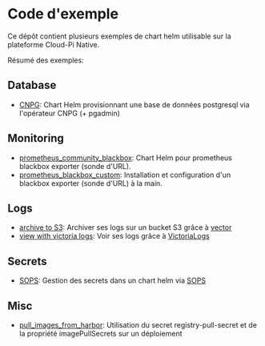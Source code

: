 # Code d'exemple

Ce dépôt contient plusieurs exemples de chart helm utilisable sur la plateforme Cloud-Pi Native.

Résumé des exemples:

## Database

- [CNPG](database/cnpg/): Chart Helm provisionnant une base de données postgresql via l'opérateur CNPG (+ pgadmin)

## Monitoring

- [prometheus_community_blackbox](monitoring/prometheus_community_blackbox/README.md): Chart Helm pour prometheus blackbox exporter (sonde d'URL).
- [prometheus_blackbox_custom](monitoring/prometheus_blackbox_custom/README.md): Installation et configuration d'un blackbox exporter (sonde d'URL) à la main.

## Logs

- [archive to S3](logs/archive_to_S3/README.md): Archiver ses logs sur un bucket S3 grâce à [vector](https://vector.dev/)
- [view with victoria logs](logs/view-with-victoria-logs/README.md): Voir ses logs grâce à [VictoriaLogs](https://docs.victoriametrics.com/victorialogs/)

## Secrets

- [SOPS](secrets/sops/README.md): Gestion des secrets dans un chart helm via [SOPS](https://github.com/isindir/sops-secrets-operator)

## Misc

- [pull_images_from_harbor](/misc/pull_images_from_harbor/README.md): Utilisation du secret registry-pull-secret et de la propriété imagePullSecrets sur un déploiement
